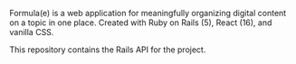 Formula(e) is a web application for meaningfully organizing digital content on a topic in one place. Created with Ruby on Rails (5), React (16), and vanilla CSS.

This repository contains the Rails API for the project.
